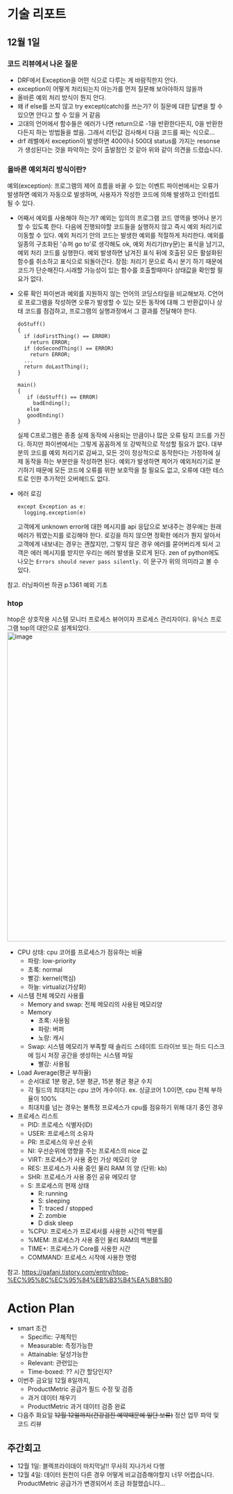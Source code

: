 # 기술 리포트
## 12월 1일 
### 코드 리뷰에서 나온 질문
- DRF에서 Exception을 어떤 식으로 다루는 게 바람직한지 안다.
- exception이 어떻게 처리되는지 아는가를 먼저 질문해 보아야하지 않을까
- 올바른 예외 처리 방식이 뭔지 안다.
- 왜 if else를 쓰지 않고 try except(catch)를 쓰는가? 이 질문에 대한 답변을 할 수 있으면 안다고 할 수 있을 거 같음
- 고대의 언어에서 함수들은 에러가 나면 return으로 -1을 반환한다든지, 0을 반환한다든지 하는 방법들을 썼음. 그래서 리턴값 검사해서 다음 코드를 짜는 식으로… 
- drf 레벨에서 exception이 발생하면 400이나 500대 status를 가지는 resonse 가 생성된다는 것을 파악하는 것이 출발점인 것 같아 위와 같이 의견을 드렸습니다.

### 올바른 예외처리 방식이란?
예외(exception): 프로그램의 제어 흐름을 바꿀 수 있는 이벤트
파이썬에서는 오류가 발생하면 예외가 자동으로 발생하며, 사용자가 작성한 코드에 의해 발생하고 인터셉트 될 수 있다.

- 어째서 예외를 사용해야 하는가?
  예외는 임의의 프로그램 코드 영역을 벗어나 분기할 수 있도록 한다.
  다음에 진행되야할 코드들을 실행하지 않고 즉시 예외 처리기로 이동할 수 있다. 예외 처리기 안의 코드는 발생한 예외를 적절하게 처리한다.
  예외를 일종의 구조화된 '슈퍼 go to'로 생각해도 ok, 예외 처리기(try문)는 표식을 남기고, 예외 처리 코드를 실행한다.
  예외 발생하면 남겨진 표식 뒤에 호출된 모든 활설화된 함수를 취소하고 표식으로 되돌아간다.
  장점: 처리기 문으로 즉시 분기 하기 때문에 코드가 단순해진다.시래할 가능성이 있는 함수를 호출할때마다 상태값을 확인할 필요가 없다.

- 오류 확인
  파이썬과 예외를 지원하지 않는 언어의 코딩스타일을 비교해보자.
  C언어로 프로그램을 작성하면 오류가 발생할 수 있는 모든 동작에 대해 그 반환값이나 상태 코드를 점검하고, 프로그램의 실행과정에서 그 결과를 전달해야 한다.
  ```
  doStuff()
  {
    if (doFirstThing() == ERROR)
      return ERROR;
    if (doSecondThing() == ERROR)
      return ERROR;
    ...
    return doLastThing();  
  }

  main()
  {
     if (doStuff() == ERROR)
       badEnding();
     else
     goodEnding()
  }
  ```
  실제 C프로그램은 종종 실제 동작에 사용되는 만큼이나 많은 오류 탐지 코드를 가진다. 하지만 파이썬에서는 그렇게 꼼꼼하게 또 강박적으로 작성할 필요가 없다.
  대부분의 코드를 예외 처리기로 감싸고, 모든 것이 정상적으로 동작한다는 가정하에 실제 동작을 하는 부분만을 작성하면 된다.
  예외가 발생하면 제어가 예외처리기로 분기하기 때문에 모든 코드에 오류를 위한 보호막을 칠 필요도 없고, 오류에 대한 테스트로 인한 추가적인 오버헤드도 없다.

- 에러 로깅
  ```
  except Exception as e:
    logging.exception(e)
  ```
  고객에게 unknown error에 대한 메시지를 api 응답으로 보내주는 경우에는 원래 에러가 뭐였는지를 로깅해야 한다.
  로깅을 하지 않으면 정확한 에러가 뭔지 알아서 고객에게 내보내는 경우는 괜찮지만, 그렇지 않은 경우 에러를 묻어버리게 되서 고객은 에러 메시지를 받지만 우리는 에러 발생을 모르게 된다.
  zen of python에도 나오는 `Errors should never pass silently.`  이 문구가 위의 의미라고 볼 수 있다.

참고. 러닝파이썬 하권 p.1361 예외 기초


### htop
htop은 상호작용 시스템 모니터 프로세스 뷰어이자 프로세스 관리자이다. 유닉스 프로그램 top의 대안으로 설계되었다.
<img width="712" alt="image" src="https://github.com/hwiwon-youm/weekly-retrospective/assets/114970648/92393321-6bce-4fd6-a137-1fcb19964ae8">
- CPU 상태: cpu 코어를 프로세스가 점유하는 비율
  - 파랑: low-priority
  - 초록: normal
  - 빨강: kernel(핵심)
  - 하늘: virtualiz(가상화)
- 시스템 전체 메모리 사용률
  - Memory and swap: 전체 메모리의 사용된 메모리양
  - Memory
    - 초록: 사용됨
    - 파랑: 버퍼
    - 노랑: 캐시
  - Swap: 시스템 메모리가 부족할 때 솔리드 스테이트 드라이브 또는 하드 디스크에 임시 저장 공간을 생성하는 시스템 파일
    - 빨강: 사용됨
- Load Average(평균 부하율)
  - 순서대로 1분 평균, 5분 평균, 15분 평균 평균 수치
  - 각 필드의 최대치는 cpu 코어 개수이다. ex. 싱글코어 1.0이면, cpu 전체 부하율이 100%
  - 최대치를 넘는 경우는 불특정 프로세스가 cpu를 점유하기 위해 대기 중인 경우
- 프로세스 리스트
  - PID: 프로세스 식별자(ID)
  - USER: 프로세스의 소유자
  - PR: 프로세스의 우선 순위
  - NI: 우선순위에 영향을 주는 프로세스의 nice 값
  - VIRT: 프로세스가 사용 중인 가상 메모리 양
  - RES: 프로세스가 사용 중인 물리 RAM 의 양 (단위: kb)
  - SHR: 프로세스가 사용 중인 공유 메모리 양
  - S: 프로세스의 현재 상태
    - R: running
    - S: sleeping
    - T: traced / stopped
    - Z: zombie
    - D disk sleep
  - %CPU: 프로세스가 프로세서를 사용한 시간의 백분률
  - %MEM: 프로세스가 사용 중인 물리 RAM의 백분률
  - TIME+: 프로세스가 Core를 사용한 시간
  - COMMAND: 프로세스 시작에 사용한 명령
    
참고. https://gafani.tistory.com/entry/htop-%EC%95%8C%EC%95%84%EB%B3%B4%EA%B8%B0


# Action Plan
  - smart 조건
    - Specific: 구체적인
    - Measurable: 측정가능한
    - Attainable: 달성가능한
    - Relevant: 관련있는
    - Time-boxed: ?? 시간 할당인지?
  - 이번주 금요일 12월 8일까지,
    - ProductMetric 공급가 필드 수정 및 검증
    - 과거 데이터 채우기
    - ProductMetric 과거 데이터 검증 완료
  - 다음주 화요일 ~~12월 12얼까지(건강검진 예약때문에 일단 보류)~~ 정산 업무 파악 및 코드 리뷰


## 주간회고
  - 12월 1일: 블렉프라이데이 마지막날!! 무사히 지나가서 다행
  - 12월 4일: 데이터 원천이 다른 경우 어떻게 비교검증해야할지 너무 어렵습니다. ProductMetric 공급가가 변경되어서 조금 좌절했습니다...


  






